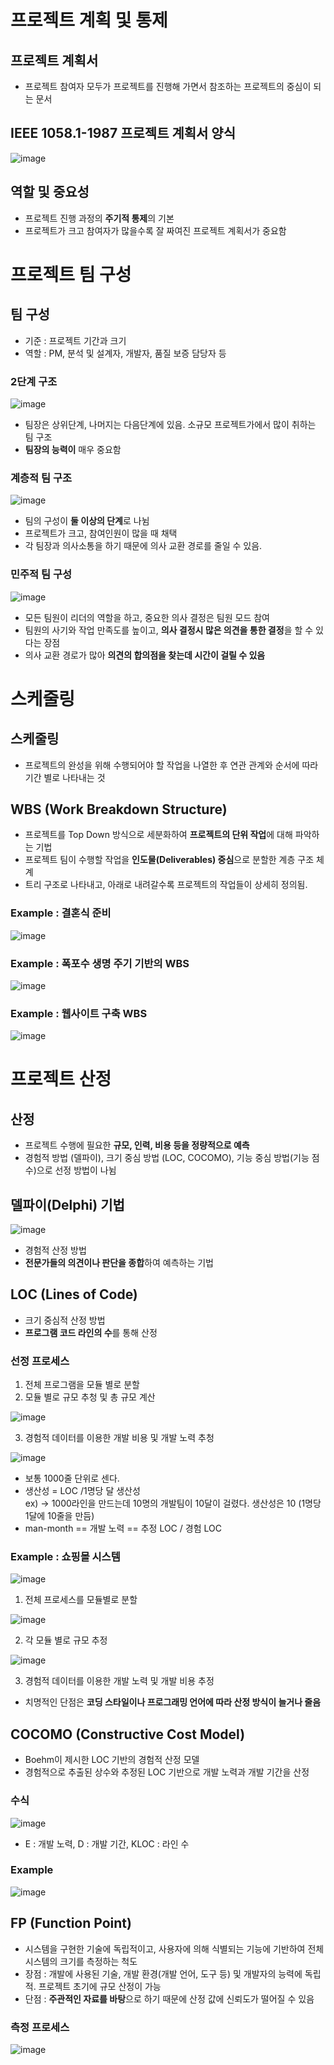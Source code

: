 # 프로젝트 계획 및 통제  

## 프로젝트 계획서  
- 프로젝트 참여자 모두가 프로젝트를 진행해 가면서 참조하는 프로젝트의 중심이 되는 문서  

## IEEE 1058.1-1987 프로젝트 계획서 양식  

![image](https://user-images.githubusercontent.com/32921115/104410800-6c9e9480-55ac-11eb-8186-8a5eabeda9bf.png)

## 역할 및 중요성  
- 프로젝트 진행 과정의 **주기적 통제**의 기본  
- 프로젝트가 크고 참여자가 많을수록 잘 짜여진 프로젝트 계획서가 중요함  

# 프로젝트 팀 구성  

## 팀 구성  
- 기준 : 프로젝트 기간과 크기  
- 역할 : PM, 분석 및 설계자, 개발자, 품질 보증 담당자 등  

### 2단계 구조  

![image](https://user-images.githubusercontent.com/32921115/104411827-788b5600-55ae-11eb-990b-b8b1e10c07e9.png)

- 팀장은 상위단계, 나머지는 다음단계에 있음. 소규모 프로젝트가에서 많이 취하는 팀 구조  
- **팀장의 능력이** 매우 중요함  

### 계층적 팀 구조  

![image](https://user-images.githubusercontent.com/32921115/104411895-98bb1500-55ae-11eb-9d01-d0dd3a4fb4a1.png)

- 팀의 구성이 **둘 이상의 단계**로 나뉨  
- 프로젝트가 크고, 참여인원이 많을 때 채택  
- 각 팀장과 의사소통을 하기 때문에 의사 교환 경로를 줄일 수 있음.  

### 민주적 팀 구성  

![image](https://user-images.githubusercontent.com/32921115/104411959-c011e200-55ae-11eb-955c-a658622d5b95.png)

- 모든 팀원이 리더의 역할을 하고, 중요한 의사 결정은 팀원 모드 참여  
- 팀원의 사기와 작업 만족도를 높이고, **의사 결정시 많은 의견을 통한 결정**을 할 수 있다는 장점  
- 의사 교환 경로가 많아 **의견의 합의점을 찾는데 시간이 걸릴 수 있음**  

# 스케줄링  

## 스케줄링  
- 프로젝트의 완성을 위해 수행되어야 할 작업을 나열한 후 연관 관계와 순서에 따라 기간 별로 나타내는 것  

## WBS (Work Breakdown Structure)  
- 프로젝트를 Top Down 방식으로 세분화하여 **프로젝트의 단위 작업**에 대해 파악하는 기법  
- 프로젝트 팀이 수행할 작업을 **인도물(Deliverables) 중심**으로 분할한 계층 구조 체계  
- 트리 구조로 나타내고, 아래로 내려갈수록 프로젝트의 작업들이 상세히 정의됨.  

### Example : 결혼식 준비  

![image](https://user-images.githubusercontent.com/32921115/104412235-344c8580-55af-11eb-959b-7f49f0f06967.png)

### Example : 폭포수 생명 주기 기반의 WBS  

![image](https://user-images.githubusercontent.com/32921115/104412302-52b28100-55af-11eb-9fb5-0aae9e769297.png)

### Example : 웹사이트 구축 WBS  

![image](https://user-images.githubusercontent.com/32921115/104412338-6231ca00-55af-11eb-9375-f8aa5fa9a1f3.png)

# 프로젝트 산정  

## 산정  
- 프로젝트 수행에 필요한 **규모, 인력, 비용 등을 정량적으로 예측**  
- 경험적 방법 (델파이), 크기 중심 방법 (LOC, COCOMO), 기능 중심 방법(기능 점수)으로 선정 방법이 나뉨  

## 델파이(Delphi) 기법  

![image](https://user-images.githubusercontent.com/32921115/104412570-df5d3f00-55af-11eb-8a5c-3b841f162477.png)

- 경험적 산정 방법  
- **전문가들의 의견이나 판단을 종합**하여 예측하는 기법  

## LOC (Lines of Code)  
- 크기 중심적 산정 방법  
- **프로그램 코드 라인의 수**를 통해 산정  

### 선정 프로세스  
1. 전체 프로그램을 모듈 별로 분할  
2. 모듈 별로 규모 추청 및 총 규모 계산  

![image](https://user-images.githubusercontent.com/32921115/104412693-251a0780-55b0-11eb-8f9b-72069d24535b.png)

3. 경험적 데이터를 이용한 개발 비용 및 개발 노력 추청  

![image](https://user-images.githubusercontent.com/32921115/104412711-2f3c0600-55b0-11eb-83e1-439f6a7acef5.png)

- 보통 1000줄 단위로 센다.  
- 생산성 = LOC /1명당 달 생산성  
  ex) -> 1000라인을 만드는데 10명의 개발팀이 10달이 걸렸다. 생산성은 10 (1명당 1달에 10줄을 만듬)  
- man-month == 개발 노력 == 추정 LOC / 경험 LOC
### Example : 쇼핑몰 시스템  

![image](https://user-images.githubusercontent.com/32921115/104412863-8b9f2580-55b0-11eb-9e4d-4a7128356613.png)

1. 전체 프로세스를 모듈별로 분할  

![image](https://user-images.githubusercontent.com/32921115/104412983-c99c4980-55b0-11eb-8a92-3b03919b7755.png)

2. 각 모듈 별로 규모 추정  

![image](https://user-images.githubusercontent.com/32921115/104413117-0a945e00-55b1-11eb-9307-051c1d93e6dc.png)

3. 경험적 데이터를 이용한 개발 노력 및 개발 비용 추정  

- 치명적인 단점은 **코딩 스타일이나 프로그래밍 언어에 따라 산정 방식이 늘거나 줄음**  

## COCOMO (Constructive Cost Model)  
- Boehm이 제시한 LOC 기반의 경험적 산정 모델  
- 경험적으로 추출된 상수와 추정된 LOC 기반으로 개발 노력과 개발 기간을 산정  

### 수식  

![image](https://user-images.githubusercontent.com/32921115/104413349-88586980-55b1-11eb-9240-3d9b4b482027.png)

- E : 개발 노력, D : 개발 기간, KLOC : 라인 수  

### Example  

![image](https://user-images.githubusercontent.com/32921115/104413454-b50c8100-55b1-11eb-89e6-7e36559ba59d.png)

## FP (Function Point)  
- 시스템을 구현한 기술에 독립적이고, 사용자에 의해 식별되는 기능에 기반하여 전체 시스템의 크기를 측정하는 척도  
- 장점 : 개발에 사용된 기술, 개발 환경(개발 언어, 도구 등) 및 개발자의 능력에 독립적. 프로젝트 초기에 규모 산정이 가능  
- 단점 : **주관적인 자료를 바탕**으로 하기 때문에 산정 값에 신뢰도가 떨어질 수 있음  


### 측정 프로세스  

![image](https://user-images.githubusercontent.com/32921115/104413653-0ae12900-55b2-11eb-8826-10111d1eba7c.png)




